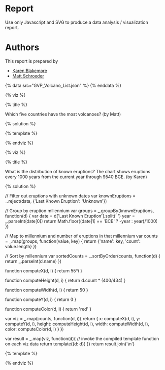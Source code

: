 # Report

Use only Javascript and SVG to produce a data analysis / visualization report.

# Authors

This report is prepared by
* [Karen Blakemore](https://github.com/kjblakemore)
* [Matt Schroeder](https://github.com/mattschroeder97)

<a name="top"/>
<div id="autonav"></div>

{% data src="GVP_Volcano_List.json" %}
{% enddata %}

{% viz %}

{% title %}

Which five countries have the most volcanoes? (by Matt)

{% solution %}

{% template %}

{% endviz %}

{% viz %}

{% title %}

What is the distribution of known eruptions? The chart shows eruptions every 1000 years from the current year through 9540 BCE. (by Karen)

{% solution %}

// Filter out eruptions with unknown dates
var knownEruptions = _.reject(data, {'Last Known Eruption': 'Unknown'})

// Group by eruption millennium
var groups = _.groupBy(knownEruptions, function(d) {
	var date = d['Last Known Eruption'].split(' ')
	year = _.parseInt(date[0])
	return Math.floor((date[1] == 'BCE' ? -year : year)/1000)
})

// Map to millennium and number of eruptions in that millennium
var counts = _.map(groups, function(value, key) {
	return {'name': key, 'count': value.length}
})

// Sort by millennium
var sortedCounts = _.sortByOrder(counts, function(d) {
	return _.parseInt(d.name)
})

function computeX(d, i) {
    return 55*i
}

function computeHeight(d, i) {
    return d.count * (400/434)
}

function computeWidth(d, i) {
	return 50
}

function computeY(d, i) {
    return 0
}

function computeColor(d, i) {
    return 'red'
}

var viz = _.map(counts, function(d, i){
            return {
                x: computeX(d, i),
                y: computeY(d, i),
                height: computeHeight(d, i),
                width: computeWidth(d, i),
                color: computeColor(d, i)
            }
         })

var result = _.map(viz, function(d){
         // invoke the compiled template function on each viz data
         return template({d: d})
     })
return result.join('\n')

{% template %}

<rect x="${d.x}"
      y="${d.y}"
      height="${d.height}"
      width="${d.width}"
      style="fill:${d.color};
             stroke-width:3;
             stroke:rgb(0,0,0)" />

{% endviz %}

